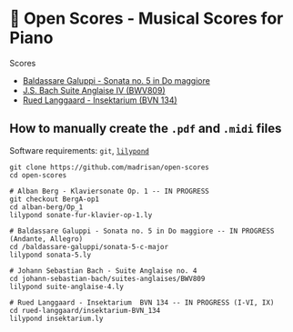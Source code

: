 # :musical_score: Open Scores - Musical Scores for Piano

Scores
 * [Baldassare Galuppi - Sonata no. 5 in Do maggiore](https://github.com/madrisan/open-scores/blob/main/scores/Baldassare-Galuppi-Sonata-5.pdf)
 * [J.S. Bach Suite Anglaise IV (BWV809)](https://github.com/madrisan/open-scores/blob/main/scores/JS-Bach-BWV809-Suite-Anglaise-4.pdf)
 * [Rued Langgaard - Insektarium (BVN 134)](https://github.com/madrisan/open-scores/blob/main/scores/Rued-Langgaard-Insektarium-BVN-134.pdf)

## How to manually create the `.pdf` and `.midi` files

Software requirements: `git`, [`lilypond`](https://lilypond.org/)

    git clone https://github.com/madrisan/open-scores
    cd open-scores

    # Alban Berg - Klaviersonate Op. 1 -- IN PROGRESS
    git checkout BergA-op1
    cd alban-berg/Op_1
    lilypond sonate-fur-klavier-op-1.ly

    # Baldassare Galuppi - Sonata no. 5 in Do maggiore -- IN PROGRESS (Andante, Allegro)
    cd /baldassare-galuppi/sonata-5-c-major
    lilypond sonata-5.ly

    # Johann Sebastian Bach - Suite Anglaise no. 4
    cd johann-sebastian-bach/suites-anglaises/BWV809
    lilypond suite-anglaise-4.ly

    # Rued Langgaard - Insektarium  BVN 134 -- IN PROGRESS (I-VI, IX)
    cd rued-langgaard/insektarium-BVN_134
    lilypond insektarium.ly
